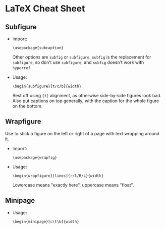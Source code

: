 # LaTeX Cheat Sheet

## Subfigure

* Import:

   ```
   \usepackage{subcaption}
   ```

   Other options are `subfig` or `subfigure`.
   `subfig` is the replacement for `subfigure`, so don't use `subfigure`, and
   `subfig` doesn't work with `hyperref`.

* Usage:

  ```
  \begin{subfigure}[t/c/b]{width}
  ```

  Best off using `[t]` alignment, as otherwise side-by-side figures look bad.
  Also put captions on top generally, with the caption for the whole figure on
  the bottom.
  
## Wrapfigure

Use to stick a figure on the left or right of a page with text wrapping around
it.

* Import:

   ```
   \usepackage{wrapfig}
   ```

* Usage:

   ```
   \begin{wrapfigure}[lines]{r/l/R/L}{width}
   ```
   
   Lowercase means "exactly here", uppercase means "float".
   
   
## Minipage

* Usage:

   ```
   \begin{minipage}[c\t\b]{width}
   ```
